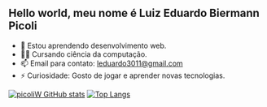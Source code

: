 ## Hello world, meu nome é Luiz Eduardo Biermann Picoli


- 🌱 Estou aprendendo desenvolvimento web.
- 🧑‍🎓 Cursando ciência da computação.
- 📫 Email para contato: leduardo3011@gmail.com
- ⚡ Curiosidade: Gosto de jogar e aprender novas tecnologias.

[![picoliW GitHub stats](https://github-readme-stats.vercel.app/api?username=picoliW)](https://github.com/anuraghazra/github-readme-stats)
[![Top Langs](https://github-readme-stats.vercel.app/api/top-langs/?username=picoliW)](https://github.com/anuraghazra/github-readme-stats)
